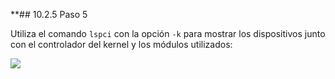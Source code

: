 **## 10.2.5 Paso 5

Utiliza el comando `lspci` con la opción `-k` para mostrar los dispositivos junto con el controlador del kernel y los módulos utilizados:

![](https://ndg-content-dev.s3.amazonaws.com/media/images/labs/10.3.5_1.png)
